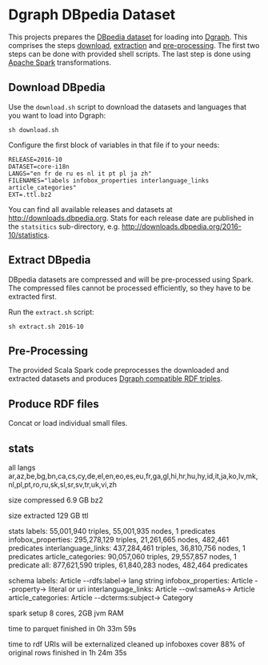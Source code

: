 # Dgraph DBpedia Dataset

This projects prepares the [DBpedia dataset](http://downloads.dbpedia.org/)
for loading into [Dgraph](https://dgraph.io/). This comprises the steps
[download](#download-dbpedia), [extraction](#extract-dbpedia) and [pre-processing](#pre-processing).
The first two steps can be done with provided shell scripts.
The last step is done using [Apache Spark](https://spark.apache.org) transformations.

## Download DBpedia

Use the `download.sh` script to download the datasets and languages that you want to load into Dgraph:

    sh download.sh

Configure the first block of variables in that file if to your needs:

    RELEASE=2016-10
    DATASET=core-i18n
    LANGS="en fr de ru es nl it pt pl ja zh"
    FILENAMES="labels infobox_properties interlanguage_links article_categories"
    EXT=.ttl.bz2

You can find all available releases and datasets at http://downloads.dbpedia.org.
Stats for each release date are published in the `statsitics` sub-directory,
e.g. http://downloads.dbpedia.org/2016-10/statistics.

## Extract DBpedia

DBpedia datasets are compressed and will be pre-processed using Spark. The compressed
files cannot be processed efficiently, so they have to be extracted first.

Run the `extract.sh` script:

    sh extract.sh 2016-10

## Pre-Processing

The provided Scala Spark code preprocesses the downloaded and extracted datasets
and produces [Dgraph compatible RDF triples](https://dgraph.io/docs/mutations/triples).

## Produce RDF files

Concat or load individual small files.


## stats

all langs
ar,az,be,bg,bn,ca,cs,cy,de,el,en,eo,es,eu,fr,ga,gl,hi,hr,hu,hy,id,it,ja,ko,lv,mk,nl,pl,pt,ro,ru,sk,sl,sr,sv,tr,uk,vi,zh

size compressed
6.9 GB bz2

size extracted
129 GB ttl

stats
labels: 55,001,940 triples, 55,001,935 nodes, 1 predicates
infobox_properties: 295,278,129 triples, 21,261,665 nodes, 482,461 predicates
interlanguage_links: 437,284,461 triples, 36,810,756 nodes, 1 predicates
article_categories: 90,057,060 triples, 29,557,857 nodes, 1 predicate
all: 877,621,590 triples, 61,840,283 nodes, 482,464 predicates

schema
labels: Article --rdfs:label-> lang string
infobox_properties: Article --property-> literal or uri
interlanguage_links: Article --owl:sameAs-> Article
article_categories: Article --dcterms:subject-> Category

spark setup
8 cores, 2GB jvm RAM

time to parquet
finished in 0h 33m 59s

time to rdf
URIs will be externalized
cleaned up infoboxes cover 88% of original rows
finished in 1h 24m 35s
